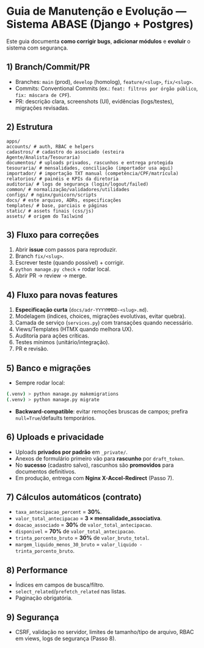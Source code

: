# Guia de Manutenção e Evolução — Sistema ABASE (Django + Postgres)

Este guia documenta **como corrigir bugs**, **adicionar módulos** e **evoluir** o sistema com segurança.

## 1) Branch/Commit/PR
- Branches: `main` (prod), `develop` (homolog), `feature/<slug>`, `fix/<slug>`.
- Commits: Conventional Commits (ex.: `feat: filtros por órgão público`, `fix: máscara de CPF`).
- PR: descrição clara, screenshots (UI), evidências (logs/testes), migrações revisadas.

## 2) Estrutura

```
apps/
accounts/ # auth, RBAC e helpers
cadastros/ # cadastro do associado (esteira Agente/Analista/Tesouraria)
documentos/ # uploads privados, rascunhos e entrega protegida
tesouraria/ # mensalidades, conciliação (importador usa aqui)
importador/ # importação TXT manual (competência/CPF/matrícula)
relatorios/ # painéis e KPIs da diretoria
auditoria/ # logs de segurança (login/logout/failed)
common/ # normalização/validadores/utilidades
configs/ # nginx/gunicorn/scripts
docs/ # este arquivo, ADRs, especificações
templates/ # base, parciais e páginas
static/ # assets finais (css/js)
assets/ # origem do Tailwind
```

## 3) Fluxo para correções
1. Abrir **issue** com passos para reproduzir.  
2. Branch `fix/<slug>`.  
3. Escrever teste (quando possível) + corrigir.  
4. `python manage.py check` + rodar local.  
5. Abrir PR → review → merge.

## 4) Fluxo para novas features
1. **Especificação curta** (`docs/adr-YYYYMMDD-<slug>.md`).  
2. Modelagem (índices, choices, migrações evolutivas, evitar quebra).  
3. Camada de serviço (`services.py`) com transações quando necessário.  
4. Views/Templates (HTMX quando melhora UX).  
5. Auditoria para ações críticas.  
6. Testes mínimos (unitário/integração).  
7. PR e revisão.

## 5) Banco e migrações
- Sempre rodar local:  

```bash
(.venv) > python manage.py makemigrations
(.venv) > python manage.py migrate
```

- **Backward-compatible**: evitar remoções bruscas de campos; prefira `null=True`/defaults temporários.

## 6) Uploads e privacidade
- Uploads **privados por padrão** em `_private/`.  
- Anexos de formulário primeiro vão para **rascunho** por `draft_token`.  
- No **sucesso** (cadastro salvo), rascunhos são **promovidos** para documentos definitivos.  
- Em produção, entrega com **Nginx X-Accel-Redirect** (Passo 7).

## 7) Cálculos automáticos (contrato)
- `taxa_antecipacao_percent` = **30%**.  
- `valor_total_antecipacao` = **3 × mensalidade_associativa**.  
- `doacao_associado` = **30%** de `valor_total_antecipacao`.  
- `disponivel` = **70%** de `valor_total_antecipacao`.  
- `trinta_porcento_bruto` = **30%** de `valor_bruto_total`.  
- `margem_liquido_menos_30_bruto` = `valor_liquido - trinta_porcento_bruto`.

## 8) Performance
- Índices em campos de busca/filtro.  
- `select_related`/`prefetch_related` nas listas.  
- Paginação obrigatória.

## 9) Segurança
- CSRF, validação no servidor, limites de tamanho/tipo de arquivo, RBAC em views, logs de segurança (Passo 8).